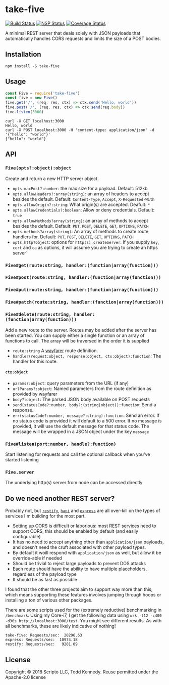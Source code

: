 # take-five

[![Build Status](https://travis-ci.org/scriptoLLC/take-five.svg?branch=master)](https://travis-ci.org/scriptoLLC/take-five) [![NSP Status](https://nodesecurity.io/orgs/scriptollc/projects/24857fc4-2472-446e-ac2d-5a0f5913503d/badge)](https://nodesecurity.io/orgs/scriptollc/projects/24857fc4-2472-446e-ac2d-5a0f5913503d) [![Coverage Status](https://coveralls.io/repos/github/scriptoLLC/take-five/badge.svg?branch=master)](https://coveralls.io/github/scriptoLLC/take-five?branch=master)

A minimal REST server that deals solely with JSON payloads that automatically
handles CORS requests and limits the size of a POST bodies.

## Installation

```
npm install -S take-five
```

## Usage

```js
const Five = require('take-five')
const five = new Five()
five.get('/', (req, res, ctx) => ctx.send('Hello, world'))
five.post('/', (req, res, ctx) => ctx.send(req.body))
five.listen(3000)
```

```
curl -X GET localhost:3000
Hello, world
curl -X POST localhost:3000 -H 'content-type: application/json' -d '{"hello": "world"}'
{"hello": "world"}
```

## API

### `Five(opts?:object):object`
Create and return a new HTTP server object.

* `opts.maxPost?:number`: the max size for a payload. Default: 512kb
* `opts.allowHeaders?:array(string)`: an array of headers to accept besides the default. Default: `Content-Type`, `Accept`, `X-Requested-With`
* `opts.allowOrigin?:string`: What origin(s) are accepted. Deafult: `*`
* `opts.allowCredentials?:boolean`: Allow or deny credentials. Default: `true`
* `opts.allowMethods?array(string)`: an array of methods to accept besides the default. Default: `PUT`, `POST`, `DELETE`, `GET`, `OPTIONS`, `PATCH`
* `opts.methods?array(string)`: An array of methods to create route handlers for. Default: `PUT`, `POST`, `DELETE`, `GET`, `OPTIONS`, `PATCH`
* `opts.http?object`: options for `http(s).createServer`. If you supply `key`,
    `cert` and `ca` as options, it will assume you are trying to create an https server`

### `Five#get(route:string, handler:(function|array(function)))`
### `Five#post(route:string, handler:(function|array(function)))`
### `Five#put(route:string, handler:(function|array(function)))`
### `Five#patch(route:string, handler:(function|array(function)))`
### `Five#delete(route:string, handler:(function|array(function)))`
Add a new route to the server. Routes may be added after the server has been
started. You can supply either a single function or an array of functions to call.
The array will be traversed in the order it is supplied

* `route:string` A [wayfarer](https://github.com/yoshuawuyts/wayfarer) route definition.
* `handler(request:object, response:object, ctx:object):function`: The handler for this route.

#### `ctx:object`
* `params?:object`: query parameters from the URL (if any)
* `urlParams?:object`: Named parameters from the route definition as provided by wayfarer
* `body?:object`: The parsed JSON body available on POST requests
* `send(statusCode?:number, body?:(string|object)):function`: Send a response.
* `err(statusCode?:number, message?:string):function`: Send an error. If no status code is provided it will default to a 500 error.  If no message is provided, it will use the default message for that status code. The message will be wrapped in a JSON object under the key `message`

### `Five#listen(port:number, handle?:function)`
Start listening for requests and call the optional callback when you've started
listening

### `Five.server`
The underlying http(s) server from node can be accessed directly

## Do we need another REST server?
Probably not, but [`restify`](http://restify.com), [`hapi`](http://hapijs.com) and [`express`](http://expressjs.com) are all over-kill on the types of services I'm building for the most part.
* Setting up CORS is difficult or laborious: most REST services need to support CORS, this should be enabled by default (and easily configurable)
* It has no need to accept anything other than `application/json` payloads, and doesn't need the cruft associated with other payload types.
* By default it woill respond with `application/json` as well, but allow it be override-able if needed
* Should be trivial to reject large payloads to prevent DOS attacks
* Each route should have the ability to have multiple placeholders, regardless of the payload type
* It should be as fast as possible

I found that the other three projects aim to support way more than this, which means supporting these features involves jumping through hoops or installing a ton of
various other packages.

There are some scripts used for the (extremely reductive) benchmarking in `/benchmark`. Using my Core-i7, I get the following data using `wrk -t12 -c400 -d30s http://localhost:3000/test`. You might see different results. As with all benchmarks, these are likely indicative of nothing!

```
take-five: Requests/sec:  20296.63
express: Requests/sec:  10974.18
restify: Requests/sec:   9201.09
```

## License
Copyright © 2018 Scripto LLC, Todd Kennedy. Reuse permitted under the Apache-2.0 license
